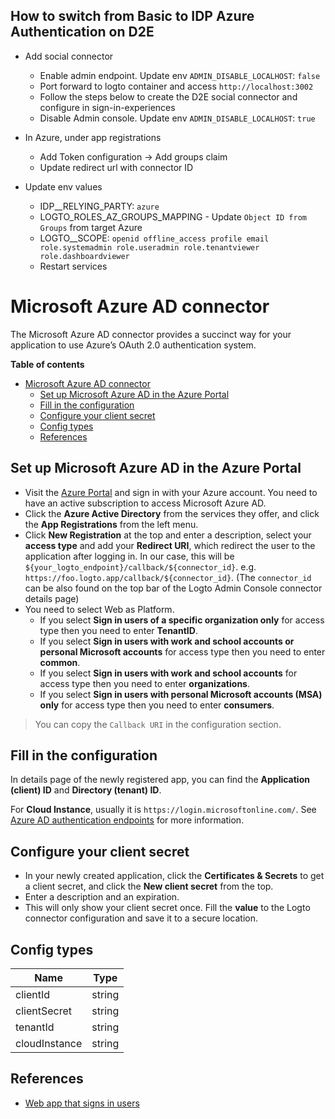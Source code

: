 ## How to switch from Basic to IDP Azure Authentication on D2E
- Add social connector
  - Enable admin endpoint. Update env `ADMIN_DISABLE_LOCALHOST`: `false`
  - Port forward to logto container and access `http://localhost:3002`
  - Follow the steps below to create the D2E social connector and configure in sign-in-experiences
  - Disable Admin console. Update env `ADMIN_DISABLE_LOCALHOST`: `true`

- In Azure, under app registrations
     - Add Token configuration -> Add groups claim
     - Update redirect url with connector ID
 
- Update env values
  - IDP__RELYING_PARTY: `azure`
  - LOGTO_ROLES_AZ_GROUPS_MAPPING - Update `Object ID from Groups` from target Azure
  - LOGTO__SCOPE: `openid offline_access profile email role.systemadmin role.useradmin role.tenantviewer role.dashboardviewer`
  - Restart services

# Microsoft Azure AD connector

The Microsoft Azure AD connector provides a succinct way for your application to use Azure’s OAuth 2.0 authentication system.

**Table of contents**
- [Microsoft Azure AD connector](#microsoft-azure-ad-connector)
  - [Set up Microsoft Azure AD in the Azure Portal](#set-up-microsoft-azure-ad-in-the-azure-portal)
  - [Fill in the configuration](#fill-in-the-configuration)
  - [Configure your client secret](#configure-your-client-secret)
  - [Config types](#config-types)
  - [References](#references)

## Set up Microsoft Azure AD in the Azure Portal

- Visit the [Azure Portal](https://portal.azure.com/#home) and sign in with your Azure account. You need to have an active subscription to access Microsoft Azure AD.
- Click the **Azure Active Directory** from the services they offer, and click the **App Registrations** from the left menu.
- Click **New Registration** at the top and enter a description, select your **access type** and add your **Redirect URI**, which redirect the user to the application after logging in. In our case, this will be `${your_logto_endpoint}/callback/${connector_id}`. e.g. `https://foo.logto.app/callback/${connector_id}`. (The `connector_id` can be also found on the top bar of the Logto Admin Console connector details page)
- You need to select Web as Platform.
  - If you select **Sign in users of a specific organization only** for access type then you need to enter **TenantID**.
  - If you select **Sign in users with work and school accounts or personal Microsoft accounts** for access type then you need to enter **common**.
  - If you select **Sign in users with work and school accounts** for access type then you need to enter **organizations**.
  - If you select **Sign in users with personal Microsoft accounts (MSA) only** for access type then you need to enter **consumers**.

> You can copy the `Callback URI` in the configuration section.

## Fill in the configuration

In details page of the newly registered app, you can find the **Application (client) ID** and **Directory (tenant) ID**.

For **Cloud Instance**, usually it is `https://login.microsoftonline.com/`. See [Azure AD authentication endpoints](https://learn.microsoft.com/en-us/azure/active-directory/develop/authentication-national-cloud#azure-ad-authentication-endpoints) for more information.

## Configure your client secret
- In your newly created application, click the **Certificates & Secrets** to get a client secret, and click the **New client secret** from the top.
- Enter a description and an expiration.
- This will only show your client secret once. Fill the **value** to the Logto connector configuration and save it to a secure location.

## Config types

| Name          | Type   |
| ------------- | ------ |
| clientId      | string |
| clientSecret  | string |
| tenantId      | string |
| cloudInstance | string |

## References
* [Web app that signs in users](https://docs.microsoft.com/en-us/azure/active-directory/develop/scenario-web-app-sign-user-overview)
